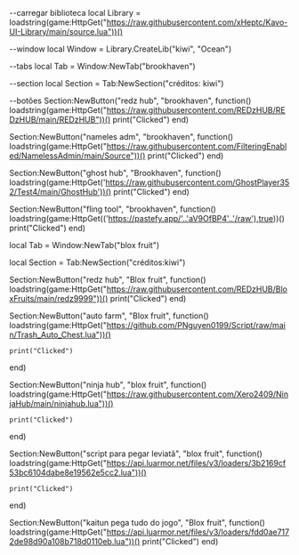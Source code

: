 --carregar biblioteca
local Library = loadstring(game:HttpGet("https://raw.githubusercontent.com/xHeptc/Kavo-UI-Library/main/source.lua"))()

--window
local Window = Library.CreateLib("kiwi", "Ocean")

--tabs
local Tab = Window:NewTab("brookhaven")

--section
local Section = Tab:NewSection("créditos: kiwi")

--botões
Section:NewButton("redz hub", "brookhaven", function() loadstring(game:HttpGet("https://raw.githubusercontent.com/REDzHUB/REDzHUB/main/REDzHUB"))()
    print("Clicked")
end)

Section:NewButton("nameles adm", "brookhaven", function() loadstring(game:HttpGet("https://raw.githubusercontent.com/FilteringEnabled/NamelessAdmin/main/Source"))()
    print("Clicked")
end)

Section:NewButton("ghost hub", "Brookhaven", function() loadstring(game:HttpGet('https://raw.githubusercontent.com/GhostPlayer352/Test4/main/GhostHub'))()
    print("Clicked")
end)

Section:NewButton("fling tool", "brookhaven", function() loadstring(game:HttpGet(('https://pastefy.app/'..'aV9OfBP4'..'/raw'),true))()
    print("Clicked")
end)



local Tab = Window:NewTab("blox fruit")

local Section = Tab:NewSection("créditos:kiwi")

Section:NewButton("redz hub", "Blox fruit", function() loadstring(game:HttpGet("https://raw.githubusercontent.com/REDzHUB/BloxFruits/main/redz9999"))()
    print("Clicked")
end)

Section:NewButton("auto farm", "Blox fruit", function() loadstring(game:HttpGet("https://github.com/PNguyen0199/Script/raw/main/Trash_Auto_Chest.lua"))()

    print("Clicked")
end)

Section:NewButton("ninja hub", "blox fruit", function() loadstring(game:HttpGet("https://raw.githubusercontent.com/Xero2409/NinjaHub/main/ninjahub.lua"))()

    print("Clicked")
end)

Section:NewButton("script para pegar leviatã", "blox fruit", function() loadstring(game:HttpGet("https://api.luarmor.net/files/v3/loaders/3b2169cf53bc6104dabe8e19562e5cc2.lua"))()

    print("Clicked")
end)

Section:NewButton("kaitun pega tudo do jogo", "Blox fruit", function() loadstring(game:HttpGet("https://api.luarmor.net/files/v3/loaders/fdd0ae7172de98d90a108b718d0110eb.lua"))()
    print("Clicked")
end)
